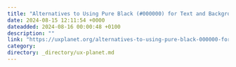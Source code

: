 ```yaml
---
title: "Alternatives to Using Pure Black (#000000) for Text and Backgrounds"
date: 2024-08-15 12:11:54 +0000
dateadded: 2024-08-16 00:00:48 +0100
description: ""
link: "https://uxplanet.org/alternatives-to-using-pure-black-000000-for-text-and-backgrounds-54ef0e733cdb?source=rss----819cc2aaeee0---4"
category:
directory: _directory/ux-planet.md
---
```

